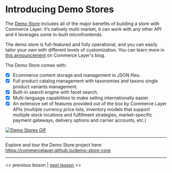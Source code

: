 # Introducing Demo Stores

The [Demo Store](https://github.com/commercelayer/demo-store) includes all of the major benefits of building a store with Commerce Layer: it’s natively multi-market, it can work with any other API and it leverages some in-built microfrontends.

The demo store is full-featured and fully operational, and you can easily tailor your own with different levels of customization. You can learn more in [this announcement](https://commercelayer.io/blog/introducing-the-demo-store) on Commerce Layer's blog.

The Demo Store comes with:

- [x] Ecommerce content storage and management in JSON files.
- [x] Full product catalog management with taxonomies and taxons
 single product variants management.
- [x] Built-in search engine with facet search.
- [x] Multi-language capabilities to make selling internationally easier.
- [x] An extensive set of features provided out of the box by Commerce Layer APIs (multiple currency price lists, inventory models that support multiple stock locations and fulfillment strategies, market-specific payment gateways, delivery options and carrier accounts, etc.)

[![Demo Stores GIF](../assets/demo-stores.gif)](https://commercelayer.github.io/demo-store-core)

---

 Explore and tour the Demo Store project here: https://commercelayer.github.io/demo-store-core

---

<< previous lesson | [next lesson](./02.md) >>